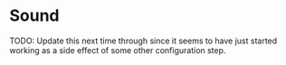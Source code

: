 # Sound

TODO: Update this next time through since it seems to have just started working
as a side effect of some other configuration step.
